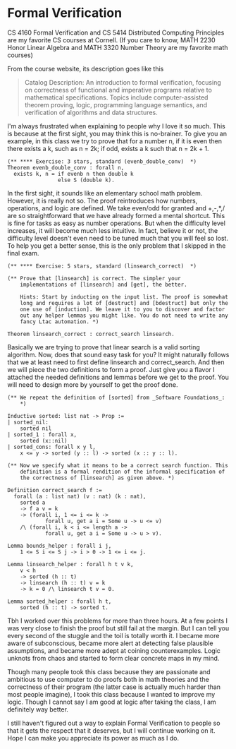# Formal Verification

CS 4160 Formal Verification and CS 5414 Distributed Computing Principles are my favorite CS 
courses at Cornell. (If you care to know, MATH 2230 Honor Linear Algebra and MATH 3320 Number Theory
are my favorite math courses)

From the course website, its description goes like this
> Catalog Description: An introduction to formal verification, focusing on correctness of functional 
and imperative programs relative to mathematical specifications. Topics include computer-assisted 
theorem proving, logic, programming language semantics, and verification of algorithms and data 
structures. 

I'm always frustrated when explaining to people why I love it so much. This is because at the 
first sight, you may think this is no-brainer. To give you an example, in this class we try to prove 
that for a number n, if it is even then there exists a k, such as n = 2k; if odd, exists a k such 
that n = 2k + 1. 
```
(** **** Exercise: 3 stars, standard (evenb_double_conv)  *)
Theorem evenb_double_conv : forall n,
  exists k, n = if evenb n then double k
                else S (double k).
```
In the first sight, it sounds like an elementary school math problem. However, it is really not so. 
The proof reintroduces how numbers, operations, and logic are defined. We take even/odd for granted and +,-,*,/ are so straightforward that we have already formed a mental shortcut. This is fine 
for tasks as easy as number operations. But when the difficulty level increases, it will become much
less intuitive. In fact, believe it or not, the difficulty level doesn't even need to be tuned
much that you will feel so lost. To help you get a better sense, this is the only problem that I 
skipped in the final exam. 
```
(** **** Exercise: 5 stars, standard (linsearch_correct)  *)

(** Prove that [linsearch] is correct. The simpler your
    implementations of [linsearch] and [get], the better.

    Hints: Start by inducting on the input list. The proof is somewhat
    long and requires a lot of [destruct] and [bdestruct] but only the
    one use of [induction]. We leave it to you to discover and factor
    out any helper lemmas you might like. You do not need to write any
    fancy Ltac automation. *)

Theorem linsearch_correct : correct_search linsearch.
```
Basically we are trying to prove that linear search is a valid sorting algorithm. Now, does that 
sound easy task for you? It might naturally follows that we at least need to first define linsearch 
and correct_search. And then we will piece the two definitions to form a proof. Just give you a 
flavor I attached the needed definitions and lemmas before we get to the proof. You will need to design more by yourself to get the proof done. 

```
(** We repeat the definition of [sorted] from _Software Foundations_:
    *)

Inductive sorted: list nat -> Prop :=
| sorted_nil:
    sorted nil
| sorted_1 : forall x,
    sorted (x::nil)
| sorted_cons: forall x y l,
    x <= y -> sorted (y :: l) -> sorted (x :: y :: l).

(** Now we specify what it means to be a correct search function. This
    definition is a formal rendition of the informal specification of
    the correctness of [linsearch] as given above. *)

Definition correct_search f :=
  forall (a : list nat) (v : nat) (k : nat),
    sorted a
    -> f a v = k
    -> (forall i, 1 <= i <= k ->
            forall u, get a i = Some u -> u <= v)
    /\ (forall i, k < i <= length a ->
            forall u, get a i = Some u -> u > v).

Lemma bounds_helper : forall i j,
    1 <= S i <= S j -> i > 0 -> 1 <= i <= j.

Lemma linsearch_helper : forall h t v k,
    v < h
    -> sorted (h :: t)
    -> linsearch (h :: t) v = k
    -> k = 0 /\ linsearch t v = 0.

Lemma sorted_helper : forall h t,
    sorted (h :: t) -> sorted t.
```

Tbh I worked over this problems for more than three hours. At a few points I was very close to finish
the proof but still fail at the margin. But I can tell you every second of the stuggle and the toil is 
totally worth it. I became more aware of subconscious, became more alert at detecting false plausible assumptions, and became more adept at coining counterexamples. Logic unknots from chaos and started to form clear concrete maps in my mind.

Though many people took this class because they are passionate and ambitious to use computer to 
do proofs both in math theories and the correctness of their program (the latter case is actually
much harder than most people imagine), I took this class because I wanted to improve my logic. Though
I cannot say I am good at logic after taking the class, I am definitely way better. 

I still haven't figured out a way to explain Formal Verification to people so that it gets the 
respect that it deserves, but I will continue working on it. Hope I can make you appreciate its power as much as I do. 

